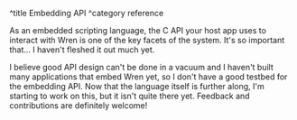 ^title Embedding API
^category reference

As an embedded scripting language, the C API your host app uses to interact with Wren is one of the key facets of the system. It's so important that... I haven't fleshed it out much yet.

I believe good API design can't be done in a vacuum and I haven't built many applications that embed Wren yet, so I don't have a good testbed for the embedding API. Now that the language itself is further along, I'm starting to work on this, but it isn't quite there yet. Feedback and contributions are definitely welcome!